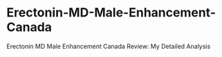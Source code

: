 # Erectonin-MD-Male-Enhancement-Canada
Erectonin MD Male Enhancement Canada Review: My Detailed Analysis
